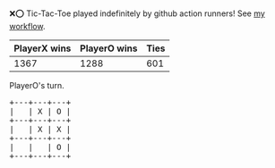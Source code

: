:x::o: Tic-Tac-Toe played indefinitely by github action runners! See [my workflow](.github/workflows/play.yaml).

|PlayerX wins|PlayerO wins|Ties|
|-|-|-|
|1367|1288|601|

PlayerO's turn.

<pre>
+---+---+---+
|   | X | O |
+---+---+---+
|   | X | X |
+---+---+---+
|   |   | O |
+---+---+---+
</pre>